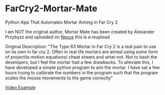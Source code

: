# FarCry2-Mortar-Mate
Python App That Automates Mortar Aiming in Far Cry 2

I am NOT the original author, Mortar Mate has been created by Alexander Przybysz and uploaded on [Nexus](https://www.nexusmods.com/farcry2/mods/333?tab=description) this is a reupload

Original Description:
"The Type 63 Mortar in Far Cry 2 is a real pain to use on its own in far cry 2. Often in real life mortars are aimed using some form of projectile motion equations/ cheat sheets and what-not. Not to bash the developers, but I feel the mortar had a few drawbacks. To alleviate this, I have developed a simple python program to aim the mortar. I have sat a few hours trying to calibrate the numbers in the program such that the program scales the mouse movements to the game correctly"

[Video Example](https://www.youtube.com/watch?v=hRHI94w5p80)
